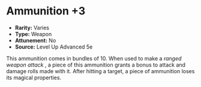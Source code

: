 # Ammunition +3

- **Rarity:** Varies
- **Type:** Weapon
- **Attunement:** No
- **Source:** Level Up Advanced 5e

This ammunition comes in bundles of 10\. When used to make a _ranged weapon attack_ , a piece of this ammunition grants a bonus to attack and damage rolls made with it. After hitting a target, a piece of ammunition loses its magical properties.
